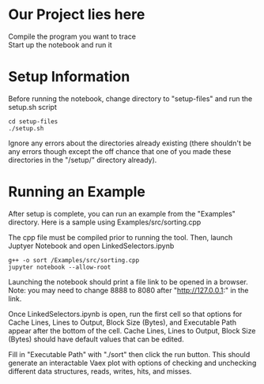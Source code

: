 # Our Project lies here

Compile the program you want to trace  
Start up the notebook and run it

# Setup Information

Before running the notebook, change directory to "setup-files" and run the setup.sh script

```
cd setup-files
./setup.sh
```

Ignore any errors about the directories already existing (there shouldn't be any errors though except the off chance that one of you made these directories in the "/setup/" directory already).


# Running an Example

After setup is complete, you can run an example from the "Examples" directory. Here is a sample using Examples/src/sorting.cpp

The cpp file must be compiled prior to running the tool. Then, launch Juptyer Notebook and open LinkedSelectors.ipynb
```
g++ -o sort /Examples/src/sorting.cpp
jupyter notebook --allow-root
```
Launching the notebook should print a file link to be opened in a browser.
Note: you may need to change 8888 to 8080 after "http://127.0.0.1:" in the link.

Once LinkedSelectors.ipynb is open, run the first cell so that options for Cache Lines, Lines to Output, Block Size (Bytes), and Executable Path appear after the bottom of the cell. Cache Lines, Lines to Output, Block Size (Bytes) should have default values that can be edited. 

Fill in "Executable Path" with "./sort" then click the run button. This should generate an interactable Vaex plot with options of checking and unchecking different data structures, reads, writes, hits, and misses.

